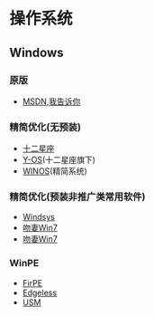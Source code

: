 # 操作系统
## Windows
### 原版
* [MSDN,我告诉你](https://msdn.itellyou.cn)

### 精简优化(无预装)
* [十二星座](http://www.12xzzx.com)
* [Y-OS](http://y-os.net)(十二星座旗下)
* [WINOS](https://www.winos.me)(精简系统)

### 精简优化(预装非推广类常用软件)
* [Windsys](https://windsys.whatk.me)
* [吻妻Win7](http://www.newxitong.com)
* [吻妻Win7](http://iwin10.net)

### WinPE
* [FirPE](http://firpe.cn)
* [Edgeless](https://www.edgeless.top)
* [USM](http://www.usbrun.com)
